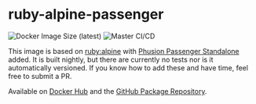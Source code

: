 # ruby-alpine-passenger
![Docker Image Size (latest)](https://img.shields.io/docker/image-size/tiltcamp/ruby-alpine-passenger/latest) ![Master CI/CD](https://github.com/tiltcamp/ruby-alpine-passenger/workflows/Master%20CI/CD/badge.svg)

This image is based on [ruby:alpine](https://hub.docker.com/_/ruby) with [Phusion Passenger Standalone](https://www.phusionpassenger.com/library/config/standalone/) added. It is built nightly, but there are currently no tests nor is it automatically versioned. If you know how to add these and have time, feel free to submit a PR.

Available on [Docker Hub](https://hub.docker.com/repository/docker/tiltcamp/ruby-alpine-passenger) and the [GitHub Package Repository](https://github.com/tiltcamp/ruby-alpine-passenger/packages/212448).
